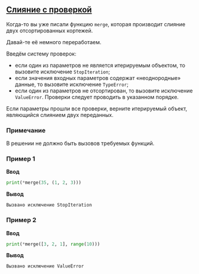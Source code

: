 ## [Слияние с проверкой](../../../solutions/5.3/53_e.py)

Когда-то вы уже писали функцию `merge`, которая производит слияние двух отсортированных кортежей.

Давай-те её немного переработаем.

Введём систему проверок:

- если один из параметров не является итерируемым объектом, то вызовите исключение `StopIteration`;
- если значения входных параметров содержат «неоднородные» данные, то вызовите исключение `TypeError`;
- если один из параметров не отсортирован, то вызовите исключение `ValueError`.
Проверки следует проводить в указанном порядке.

Если параметры прошли все проверки, верните итерируемый объект, являющийся слиянием двух переданных.

### Примечание

В решении не должно быть вызовов требуемых функций.

### Пример 1

__Ввод__
```python
print(*merge(35, (1, 2, 3)))
```

__Вывод__
```plaintext
Вызвано исключение StopIteration
```

### Пример 2

__Ввод__
```python
print(*merge([3, 2, 1], range(10)))
```

__Вывод__
```plaintext
Вызвано исключение ValueError
```